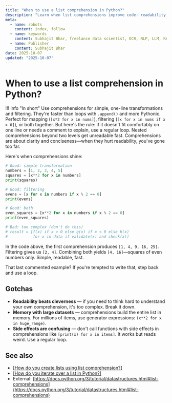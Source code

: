 ```yaml
---
title: "When to use a list comprehension in Python?"
description: "Learn when list comprehensions improve code: readability, performance benefits, and when to stick with regular loops."
meta:
  - name: robots
    content: index, follow
  - name: keywords
    content: Subhajit Bhar, freelance data scientist, OCR, NLP, LLM, RAG, knowledge base, python, lists, comprehension
  - name: Publisher
    content: Subhajit Bhar
date: 2025-10-07
updated: "2025-10-07"
---
```


# When to use a list comprehension in Python?

<!-- more -->

!!! info "In short"
    Use comprehensions for simple, one-line transformations and filtering. They're faster than loops with `.append()` and more Pythonic. Perfect for mapping (`[x*2 for x in nums]`), filtering (`[x for x in nums if x > 0]`), or both together. But here's the rule: if it doesn't fit comfortably on one line or needs a comment to explain, use a regular loop. Nested comprehensions beyond two levels get unreadable fast. Comprehensions are about clarity and conciseness—when they hurt readability, you've gone too far.

Here's when comprehensions shine:

```python
# Good: simple transformation
numbers = [1, 2, 3, 4, 5]
squares = [x**2 for x in numbers]
print(squares)

# Good: filtering
evens = [x for x in numbers if x % 2 == 0]
print(evens)

# Good: both
even_squares = [x**2 for x in numbers if x % 2 == 0]
print(even_squares)

# Bad: too complex (don't do this)
# result = [f(x) if x > 0 else g(x) if x < 0 else h(x) 
#           for x in data if validate(x) and check(x)]
```

In the code above, the first comprehension produces `[1, 4, 9, 16, 25]`. Filtering gives us `[2, 4]`. Combining both yields `[4, 16]`—squares of even numbers only. Simple, readable, fast.

That last commented example? If you're tempted to write that, step back and use a loop.

## Gotchas

* **Readability beats cleverness** — if you need to think hard to understand your own comprehension, it's too complex. Break it down.
* **Memory with large datasets** — comprehensions build the entire list in memory. For millions of items, use generator expressions: `(x**2 for x in huge_range)`.
* **Side effects are confusing** — don't call functions with side effects in comprehensions like `[print(x) for x in items]`. It works but reads weird. Use a regular loop.

## See also

* [[How do you create lists using list comprehension?]](./create-lists-using-list-comprehension.md)
* [[How do you iterate over a list in Python?]](./how-to-iterate-over-a-list.md)
* External: [https://docs.python.org/3/tutorial/datastructures.html#list-comprehensions](https://docs.python.org/3/tutorial/datastructures.html#list-comprehensions)

<script type="application/ld+json">
{
  "@context": "https://schema.org",
  "@type": "FAQPage",
  "mainEntity": [{
    "@type": "Question",
    "name": "When to use a list comprehension in Python?",
    "acceptedAnswer": {
      "@type": "Answer",
      "text": "Use comprehensions for simple, one-line transformations and filtering. They're faster than loops with .append() and more Pythonic. Perfect for mapping ([x*2 for x in nums]), filtering ([x for x in nums if x > 0]), or both together. But here's the rule: if it doesn't fit comfortably on one line or needs a comment to explain, use a regular loop. Nested comprehensions beyond two levels get unreadable fast. Comprehensions are about clarity and conciseness—when they hurt readability, you've gone too far."
    }
  }]
}
</script>
